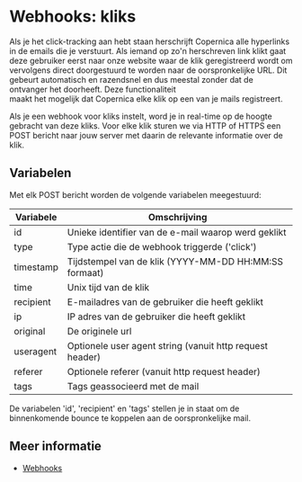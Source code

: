 # Webhooks: kliks

Als je het click-tracking aan hebt staan herschrijft Copernica 
alle hyperlinks in de emails die je verstuurt. Als iemand op zo'n 
herschreven link klikt gaat deze gebruiker eerst naar onze website waar 
de klik geregistreerd wordt om vervolgens direct doorgestuurd te
worden naar de oorspronkelijke URL. Dit gebeurt automatisch en razendsnel 
en dus meestal zonder dat de ontvanger het doorheeft. Deze functionaliteit  
maakt het mogelijk dat Copernica elke klik op een van je mails registreert.

Als je een webhook voor kliks instelt, word je in real-time op de 
hoogte gebracht van deze kliks. Voor elke klik sturen we via HTTP of 
HTTPS een POST bericht naar jouw server met daarin de relevante 
informatie over de klik.

## Variabelen

Met elk POST bericht worden de volgende variabelen meegestuurd:

| Variabele | Omschrijving                                             |
|-----------|----------------------------------------------------------|
| id        | Unieke identifier van de e-mail waarop werd geklikt      |
| type      | Type actie die de webhook triggerde ('click')            |
| timestamp | Tijdstempel van de klik (YYYY-MM-DD HH:MM:SS formaat)    |
| time      | Unix tijd van de klik                                    |
| recipient | E-mailadres van de gebruiker die heeft geklikt           |
| ip        | IP adres van de gebruiker die heeft geklikt              |
| original  | De originele url                                         |
| useragent | Optionele user agent string (vanuit http request header) |
| referer   | Optionele referer (vanuit http request header)           |
| tags      | Tags geassocieerd met de mail                            |

De variabelen 'id', 'recipient' en 'tags' stellen je in staat om de
binnenkomende bounce te koppelen aan de oorspronkelijke mail.

## Meer informatie

* [Webhooks](./webhooks)
